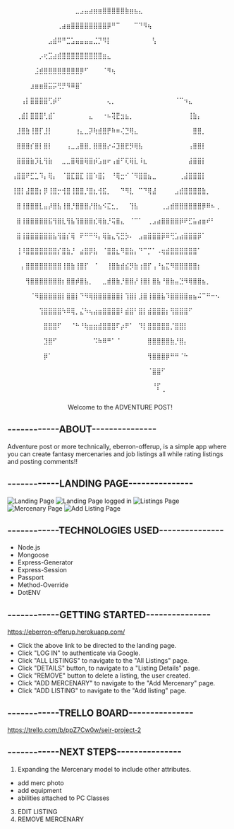 ⠀⠀⠀⠀⠀⠀⠀⠀⠀⠀⠀⠀⠀⠀⠀⣀⣠⣤⣴⣶⣶⣿⣿⣿⣿⣿⣷⣶⣦⣄⠀⠀⠀⠀⠀⠀⠀⠀⠀⠀⠀⠀⠀⠀⠀⠀⠀⠀⠀⠀
⠀⠀⠀⠀⠀⠀⠀⠀⠀⠀⠀⢀⣴⣶⣿⣿⣿⣿⣿⣿⣿⣿⡿⠛⠉⠀⠀⠀⠉⠙⠻⢦⠀⠀⠀⠀⠀⠀⠀⠀⠀⠀⠀⠀⠀⠀⠀⠀⠀⠀
⠀⠀⠀⠀⠀⠀⠀⠀⠀⣠⣾⠿⠛⣉⣡⣤⣤⣤⣤⣈⡙⠻⡇⠀⠀⠀⠀⠀⠀⠀⠀⠀⢣⠀⠀⠀⠀⠀⠀⠀⠀⠀⠀⠀⠀⠀⠀⠀⠀⠀
⠀⠀⠀⠀⠀⠀⠀⡠⢖⣩⣴⣾⣿⣿⣿⣿⣿⣿⣿⣿⣿⣶⣄⠀⠀⠀⠀⠀⠀⠀⠀⠀⠀⠀⠀⠀⠀⠀⠀⠀⠀⠀⠀⠀⠀⠀⠀⠀⠀⠀
⠀⠀⠀⠀⠀⠀⣨⣾⣿⣿⣿⣿⣿⣿⣿⣿⡿⠋⠀⠀⠀⠈⠻⢦⠀⠀⠀⠀⠀⠀⠀⠀⠀⠀⠀⠀⠀⠀⠀⠀⠀⠀⠀⠀⠀⠀⠀⠀⠀⠀
⠀⠀⠀⠀⠀⣰⣶⣶⣿⣭⡭⢛⡛⠻⠿⣿⠁⠀⠀⠀⠀⠀⠀⠀⠀⠀⠀⠀⠀⠀⠀⠀⠀⠀⠀⠀⠀⠀⠀⠀⠀⠀⠀⠀⠀⠀⠀⠀⠀⠀
⠀⠀⠀⢠⡇⣿⣿⣿⣿⢋⡾⠋⠀⠀⠀⠀⠀⠀⠀⠀⠀⠀⢄⡀⠀⠀⠀⠀⠀⠀⠀⠀⠀⠀⠀⠀⠀⠈⠉⠲⣄⠀⠀⠀⠀⠀⠀⠀⠀⠀
⠀⠀⢀⣾⡇⣿⣿⣿⢃⣾⠁⠀⠀⠀⠀⠀⠀⠀⣄⠀⠀⠐⠦⢽⣟⣲⣦⡀⠀⠀⠀⠀⠀⠀⠀⠀⠀⠀⠀⠀⢸⣷⡄⠀⠀⠀⠀⠀⠀⠀
⠀⠀⣸⣿⣷⢸⣿⡏⣸⡇⠀⠀⠀⠀⠀⢰⣄⣀⡽⢷⣾⣿⡟⠷⠶⢌⣙⢿⣄⠀⠀⠀⠀⠀⠀⠀⠀⠀⠀⠀⠀⣿⣿⡀⠀⠀⠀⠀⠀⠀
⠀⠀⣿⣿⣿⡎⣿⡇⣿⡇⠀⠀⠀⢠⣀⣠⣿⣿⡀⣿⣿⣿⡔⠬⣹⣿⣟⡻⢿⣧⠀⠀⠀⠀⠀⠀⠀⠀⠀⠀⢠⣿⣿⡇⠀⠀⠀⠀⠀⠀
⠀⠀⣿⣿⣿⣷⡹⣇⢻⣷⠀⠀⣀⣀⣿⢿⣿⢿⣿⡾⣡⣶⠖⢠⣾⠋⢏⢿⣇⠸⣆⠀⠀⠀⠀⠀⠀⠀⠀⠀⣼⣿⣿⡇⠀⠀⠀⠀⠀⠀
⠀⢠⣿⣿⠟⣋⣁⠹⡄⢿⡄⠀⠈⣿⣏⣿⣏⢸⣿⠱⣿⡅⠀⠘⢿⣒⠊⠈⠻⣿⣿⣦⣀⠀⠀⠀⠀⠀⢀⣼⣿⣿⣿⡇⠀⠀⠀⠀⠀⠀
⠀⢸⣿⡇⣼⣿⣿⡆⡿⢸⣿⡒⢺⣿⢸⣿⣿⡘⣿⣆⢺⣯⡀⠀⠀⠙⠻⣇⠀⠉⠙⢿⣼⠀⠀⠀⠀⣠⣾⣿⣿⣿⣿⣷⡀⠀⠀⠀⠀⠀
⠀⠀⣿⢸⣿⣿⣿⣇⣤⡼⣿⣧⢸⣿⡘⣿⣿⣿⡜⣿⣦⠪⣍⣂⡀⠀⠀⢹⣧⠀⠀⠀⠀⠀⢀⣠⣾⣿⣿⣿⣿⣿⣿⡿⠿⠦⢀⠀⠀⠀
⠀⠀⣿⢸⣿⣿⣿⣿⣿⣯⢻⣿⣇⢻⣧⢹⣿⣿⣿⣎⢿⣷⡘⢭⣿⣄⠀⠈⠉⠁⠀⢀⣠⣴⣿⣿⣿⣿⡿⠟⣋⣥⣴⣶⠞⠃⠀⠀⠀⠀
⠀⠀⣿⢸⣿⣿⣿⣿⣿⣿⣧⢻⣿⡎⢿⠀⠟⠛⠛⠻⡄⢿⣷⣄⢫⣛⡳⠄⠀⣠⣶⣿⣿⣿⡿⠿⢛⣡⣴⣿⣿⣿⡿⠁⠀⠀⠀⠀⠀⠀
⠀⠀⢸⠸⣿⣿⣿⣿⣿⣿⣿⡎⣿⣷⡘⠀⣴⣿⡿⣧⠀⠈⣿⣿⣆⠻⣿⣷⡄⠙⠉⡉⠁⠠⢶⣾⣿⣿⣿⣿⣿⣿⠁⠀⠀⠀⠀⠀⠀⠀
⠀⠀⠀⡄⣿⣿⣿⣿⣿⣿⣿⣿⢸⣿⣷⢸⣿⡏⠀⠈⠀⠀⢸⣿⣷⣾⣮⡻⣷⢰⣿⡏⢠⠘⣦⣍⠻⣿⣿⣿⣿⣿⡆⠀⠀⠀⠀⠀⠀⠀
⠀⠀⠀⠀⢻⣿⣿⣿⣿⣿⣿⣿⡆⣿⣿⡾⣿⣧⡀⠀⠀⣀⣾⣿⣷⡘⣿⣿⡜⢸⣿⡇⣿⣧⠘⣿⣷⣤⣙⠻⢿⣿⣿⣦⡀⠀⠀⠀⠀⠀
⠀⠀⠀⠀⠀⠈⠻⣿⣿⣿⣿⣿⡇⣿⣿⡇⠙⠻⢿⣿⣿⣿⣿⣿⣿⡇⢹⣿⡇⣸⣿⢸⣿⣿⣧⠹⣿⣿⣿⣿⣶⣦⠬⠉⠛⠒⠢⠀⠀⠀
⠀⠀⠀⠀⠀⠀⠀⢹⣿⣿⣿⣿⠳⠿⢿⡀⣌⠳⢦⣴⣶⣿⣿⣿⣿⠇⣾⣿⠃⣿⡇⣾⣿⣿⣿⡆⢻⣿⣿⣿⠋⠀⠀⠀⠀⠀⠀⠀⠀⠀
⠀⠀⠀⠀⠀⠀⠀⠀⣿⣿⣿⠏⠀⠀⠈⠓⠘⢷⣶⣶⣾⣿⣿⣿⠏⡴⠟⠁⠀⠹⡇⣿⣿⣿⣿⣿⡈⣿⣿⡇⠀⠀⠀⠀⠀⠀⠀⠀⠀⠀
⠀⠀⠀⠀⠀⠀⠀⠀⣹⣿⠋⠀⠀⠀⠀⠀⠀⠀⠀⠩⠷⠿⠛⠁⠈⠀⠀⠀⠀⠀⠀⣿⣿⣿⣿⣿⣷⡘⣿⡄⠀⠀⠀⠀⠀⠀⠀⠀⠀⠀
⠀⠀⠀⠀⠀⠀⠀⠀⡿⠁⠀⠀⠀⠀⠀⠀⠀⠀⠀⠀⠀⠀⠀⠀⠀⠀⠀⠀⠀⠀⠀⢻⣿⣿⣿⡿⠛⠛⠈⠓⠀⠀⠀⠀⠀⠀⠀⠀⠀⠀
⠀⠀⠀⠀⠀⠀⠀⠀⠀⠀⠀⠀⠀⠀⠀⠀⠀⠀⠀⠀⠀⠀⠀⠀⠀⠀⠀⠀⠀⠀⠀⠈⣿⣿⠋⠀⠀⠀⠀⠀⠀⠀⠀⠀⠀⠀⠀⠀⠀⠀
⠀⠀⠀⠀⠀⠀⠀⠀⠀⠀⠀⠀⠀⠀⠀⠀⠀⠀⠀⠀⠀⠀⠀⠀⠀⠀⠀⠀⠀⠀⠀⠀⠘⡏⠀⠀⠀⠀⠀⠀⠀⠀⠀⠀⠀⠀⠀⠀⠀⠀
⠀⠀⠀⠀⠀⠀⠀⠀⠀⠀⠀⠀⠀⠀⠀⠀⠀⠀⠀⠀⠀⠀⠀⠀⠀⠀⠀⠀⠀⠀⠀⠀⠀⠁⠀⠀⠀

⠀⠀⠀⠀⠀⠀⠀⠀⠀⠀⠀⠀⠀
Welcome to the ADVENTURE POST!

## ------------ABOUT---------------

Adventure post or more technically, eberron-offerup, is a simple app where you can create
fantasy mercenaries and job listings all while rating listings and posting comments!!

## ------------LANDING PAGE---------------

![Landing Page](https://i.imgur.com/N7L3Uae.png)
![Landing Page logged in](https://i.imgur.com/Y2ML02r.png)
![Listings Page](https://i.imgur.com/wljBDDR.png)
![Mercenary Page](https://i.imgur.com/Ql1oNsh.png)
![Add Listing Page](https://i.imgur.com/lkYnKe0.png)

## ------------TECHNOLOGIES USED---------------

* Node.js
* Mongoose
* Express-Generator
* Express-Session
* Passport
* Method-Override
* DotENV

## ------------GETTING STARTED---------------

https://eberron-offerup.herokuapp.com/

* Click the above link to be directed to the landing page.
* Click "LOG IN" to authenticate via Google.
* Click "ALL LISTINGS" to navigate to the "All Listings" page.
* Click "DETAILS" button, to navigate to a "Listing Details" page.
* Click "REMOVE" button to delete a listing, the user created.
* Click "ADD MERCENARY" to navigate to the "Add Mercenary" page.
* Click "ADD LISTING" to navigate to the "Add listing" page.

## ------------TRELLO BOARD---------------

https://trello.com/b/ppZ7Cw0w/seir-project-2


## ------------NEXT STEPS---------------

1. Expanding the Mercenary model to include other attributes.
  * add merc photo
  * add equipment
  * abilities attached to PC Classes
3. EDIT LISTING
4. REMOVE MERCENARY
